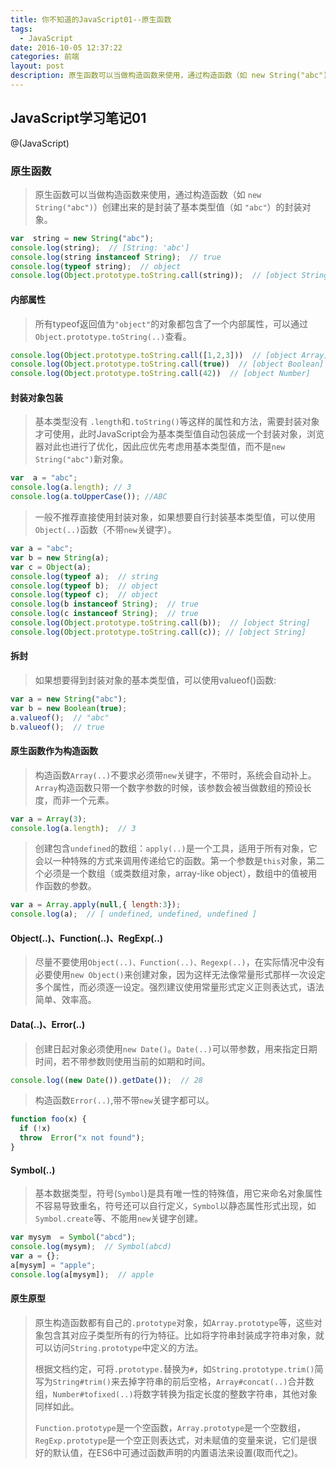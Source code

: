 ```yaml
---
title: 你不知道的JavaScript01--原生函数
tags:
  - JavaScript
date: 2016-10-05 12:37:22
categories: 前端
layout: post
description: 原生函数可以当做构造函数来使用，通过构造函数（如 new String("abc")）创建出来的是封装了基本类型值（如 "abc"）的封装对象。
---
```




## JavaScript学习笔记01

@(JavaScript)


### 原生函数
>原生函数可以当做构造函数来使用，通过构造函数（如 `new String("abc")`）创建出来的是封装了基本类型值（如 `"abc"`）的封装对象。
``` javascript
var  string = new String("abc");
console.log(string);  // [String: 'abc']
console.log(string instanceof String);  // true
console.log(typeof string);  // object
console.log(Object.prototype.toString.call(string));  // [object String]
```
#### 内部属性
> 所有typeof返回值为`"object"`的对象都包含了一个内部属性，可以通过`Object.prototype.toString(..)`查看。
``` javascript
console.log(Object.prototype.toString.call([1,2,3]))  // [object Array]
console.log(Object.prototype.toString.call(true))  // [object Boolean]
console.log(Object.prototype.toString.call(42))  // [object Number]
```
#### 封装对象包装
> 基本类型没有 `.length`和`.toString()`等这样的属性和方法，需要封装对象才可使用，此时JavaScript会为基本类型值自动包装成一个封装对象，浏览器对此也进行了优化，因此应优先考虑用基本类型值，而不是`new  String("abc")`新对象。
``` javascript
var  a = "abc";
console.log(a.length); // 3
console.log(a.toUpperCase()); //ABC
```
>一般不推荐直接使用封装对象，如果想要自行封装基本类型值，可以使用`Object(..)`函数（不带`new`关键字）。
``` javascript
var a = "abc";
var b = new String(a);
var c = Object(a);
console.log(typeof a);  // string
console.log(typeof b);  // object
console.log(typeof c);  // object
console.log(b instanceof String);  // true
console.log(c instanceof String);  // true
console.log(Object.prototype.toString.call(b));  // [object String]
console.log(Object.prototype.toString.call(c)); // [object String]
```
#### 拆封
>如果想要得到封装对象的基本类型值，可以使用valueof()函数:
``` javascript
var a = new String("abc");
var b = new Boolean(true);
a.valueof();  // "abc"
b.valueof();  // true
```
#### 原生函数作为构造函数
> 构造函数`Array(..)`不要求必须带`new`关键字，不带时，系统会自动补上。`Array`构造函数只带一个数字参数的时候，该参数会被当做数组的预设长度，而非一个元素。
``` javascript
var a = Array(3);
console.log(a.length);  // 3
```
> 创建包含`undefined`的数组：`apply(..)`是一个工具，适用于所有对象，它会以一种特殊的方式来调用传递给它的函数。第一个参数是`this`对象，第二个必须是一个数组（或类数组对象，array-like object），数组中的值被用作函数的参数。
``` javascript
var a = Array.apply(null,{ length:3});
console.log(a);  // [ undefined, undefined, undefined ]
```
#### Object(..)、Function(..)、RegExp(..)
> 尽量不要使用`Object(..)、Function(..)、Regexp(..)`，在实际情况中没有必要使用`new Object()`来创建对象，因为这样无法像常量形式那样一次设定多个属性，而必须逐一设定。强烈建议使用常量形式定义正则表达式，语法简单、效率高。
#### Data(..)、Error(..)
> 创建日起对象必须使用`new Date()`。`Date(..)`可以带参数，用来指定日期时间，若不带参数则使用当前的如期和时间。
``` javascript
console.log((new Date()).getDate());  // 28
```
> 构造函数`Error(..)`,带不带`new`关键字都可以。
``` javascript
function foo(x) {
  if (!x)
  throw  Error("x not found");
}
```
#### Symbol(..)
> 基本数据类型，符号(`Symbol`)是具有唯一性的特殊值，用它来命名对象属性不容易导致重名，符号还可以自行定义，`Symbol`以静态属性形式出现，如`Symbol.create`等、不能用`new`关键字创建。
``` javascript
var mysym  = Symbol("abcd");
console.log(mysym);  // Symbol(abcd)
var a = {};
a[mysym] = "apple";
console.log(a[mysym]);  // apple
```

#### 原生原型
>原生构造函数都有自己的`.prototype`对象，如`Array.prototype`等，这些对象包含其对应子类型所有的行为特征。比如将字符串封装成字符串对象，就可以访问`String.prototype`中定义的方法。
>
>根据文档约定，可将`.prototype.`替换为`#`，如`String.prototype.trim()`简写为`String#trim()`来去掉字符串的前后空格，`Array#concat(..)`合并数组，`Number#tofixed(..)`将数字转换为指定长度的整数字符串，其他对象同样如此。
>
>`Function.prototype`是一个空函数，`Array.prototype`是一个空数组，`RegExp.prototype`是一个空正则表达式，对未赋值的变量来说，它们是很好的默认值，在ES6中可通过函数声明的内置语法来设置(取而代之)。

